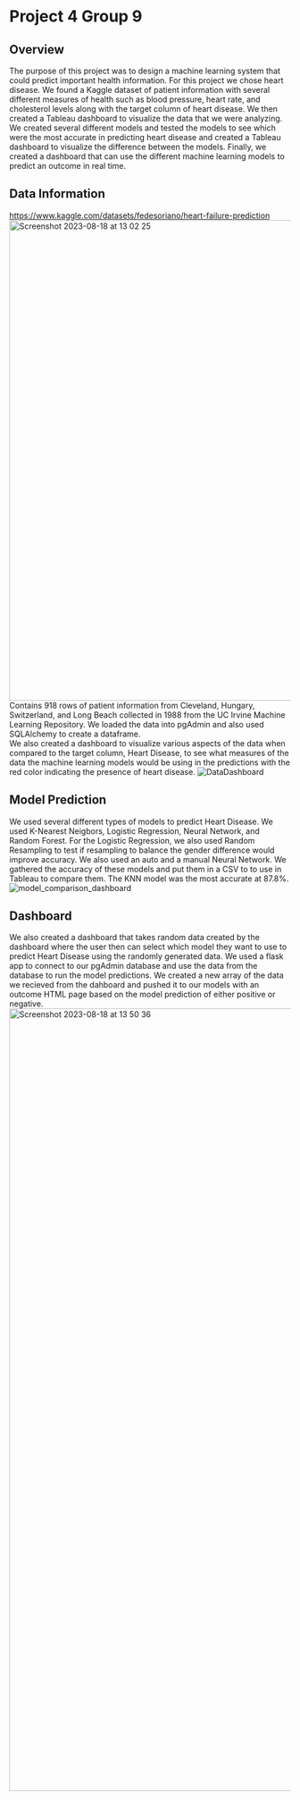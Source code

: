 # Project 4 Group 9

## Overview
The purpose of this project was to design a machine learning system that could predict important health information.  For this project we chose heart disease.  We found a Kaggle dataset of patient information with several different measures of health such as blood pressure, heart rate, and cholesterol levels along with the target column of heart disease.  We then created a Tableau dashboard to visualize the data that we were analyzing.  We created several different models and tested the models to see which were the most accurate in predicting heart disease and created a Tableau dashboard to visualize the difference between the models.  Finally, we created a dashboard that can use the different machine learning models to predict an outcome in real time.

## Data Information
https://www.kaggle.com/datasets/fedesoriano/heart-failure-prediction
<img width="860" alt="Screenshot 2023-08-18 at 13 02 25" src="https://github.com/karimiborna/project4_group9/assets/120141110/75b79bfe-512b-44aa-b75e-3d99c551f7cd">
</br> Contains 918 rows of patient information from Cleveland, Hungary, Switzerland, and Long Beach collected in 1988 from the UC Irvine Machine Learning Repository.  We loaded the data into pgAdmin and also used SQLAlchemy to create a dataframe.
<br/>  We also created a dashboard to visualize various aspects of the data when compared to the target column, Heart Disease, to see what measures of the data the machine learning models would be using in the predictions with the red color indicating the presence of heart disease.
![DataDashboard](https://github.com/karimiborna/project4_group9/assets/120141110/a0171964-075c-431e-9647-f5cd439129c0)

## Model Prediction
We used several different types of models to predict Heart Disease.  We used K-Nearest Neigbors, Logistic Regression, Neural Network, and Random Forest.  For the Logistic Regression, we also used Random Resampling to test if resampling to balance the gender difference would improve accuracy.  We also used an auto and a manual Neural Network.  We gathered the accuracy of these models and put them in a CSV to to use in Tableau to compare them.  The KNN model was the most accurate at 87.8%.
![model_comparison_dashboard](https://github.com/karimiborna/project4_group9/assets/120141110/583c6c01-7d55-437f-be49-835ea4cd156f)

## Dashboard
We also created a dashboard that takes random data created by the dashboard where the user then can select which model they want to use to predict Heart Disease using the randomly generated data.  We used a flask app to connect to our pgAdmin database and use the data from the database to run the model predictions.  We created a new array of the data we recieved from the dahboard and pushed it to our models with an outcome HTML page based on the model prediction of either positive or negative.
<img width="1401" alt="Screenshot 2023-08-18 at 13 50 36" src="https://github.com/karimiborna/project4_group9/assets/120141110/8986baf6-6f4b-423d-964f-96bf392b657a">



